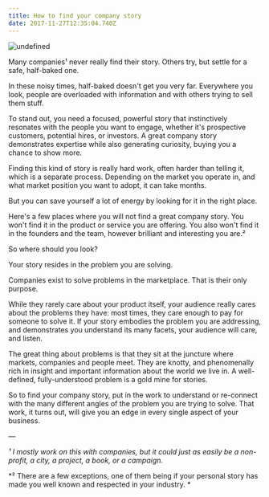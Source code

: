 ```yaml
---
title: How to find your company story
date: 2017-11-27T12:35:04.740Z
---
```

![undefined](/img/blog/cartography-2074079_960_720.png)

Many companies¹ never really find their story. Others try, but settle for a safe, half-baked one.

In these noisy times, half-baked doesn't get you very far. Everywhere you look, people are overloaded with information and with others trying to sell them stuff.

To stand out, you need a focused, powerful story that instinctively resonates with the people you want to engage, whether it's prospective customers, potential hires, or investors. A great company story demonstrates expertise while also generating curiosity, buying you a chance to show more.

Finding this kind of story is really hard work, often harder than telling it, which is a separate process. Depending on the market you operate in, and what market position you want to adopt, it can take months.

But you can save yourself a lot of energy by looking for it in the right place.

Here's a few places where you will not find a great company story. You won't find it in the product or service you are offering. You also won't find it in the founders and the team, however brilliant and interesting you are.²

So where should you look?

Your story resides in the problem you are solving.

Companies exist to solve problems in the marketplace. That is their only purpose.

While they rarely care about your product itself, your audience really cares about the problems they have: most times, they care enough to pay for someone to solve it. If your story embodies the problem you are addressing, and demonstrates you understand its many facets, your audience will care, and listen.

The great thing about problems is that they sit at the juncture where markets, companies and people meet. They are knotty,  and phenomenally rich in insight and important information about the world we live in. A well-defined, fully-understood problem is a gold mine for stories.

So to find your company story, put in the work to understand or re-connect with the many different angles of the problem you are trying to solve. That work, it turns out, will give you an edge in every single aspect of your business.

—

*¹
I mostly work on this with companies, but it could just as easily be a non-profit, a city, a project, a book, or a campaign.*

\*²
There are a few exceptions, one of them being if your personal story has made you well known and respected in your industry. \*
